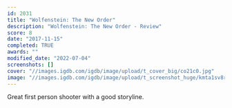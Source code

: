 ```yaml
---
id: 2031
title: "Wolfenstein: The New Order"
description: "Wolfenstein: The New Order - Review"
score: 8
date: "2017-11-15"
completed: TRUE
awards: ""
modified_date: "2022-07-04"
screenshots: []
cover: "//images.igdb.com/igdb/image/upload/t_cover_big/co21c0.jpg"
image: "//images.igdb.com/igdb/image/upload/t_screenshot_huge/kmta1sv8rmkdm0rm3if8.jpg"
---
```

Great first person shooter with a good storyline.